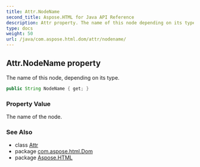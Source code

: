 ```yaml
---
title: Attr.NodeName
second_title: Aspose.HTML for Java API Reference
description: Attr property. The name of this node depending on its type
type: docs
weight: 50
url: /java/com.aspose.html.dom/attr/nodename/
---
```

## Attr.NodeName property

The name of this node, depending on its type.

```java
public String NodeName { get; }
```

### Property Value

The name of the node.

### See Also

* class [Attr](../)
* package [com.aspose.html.Dom](../../attr/)
* package [Aspose.HTML](../../../)
